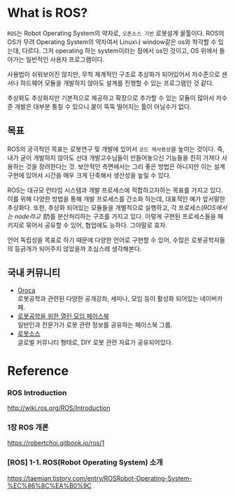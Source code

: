 # What is ROS?
`ROS`는 Robot Operating System의 약자로, `오픈소스 기반` 로봇설계 꿀툴이다. ROS의 OS가 무려 Operating System의 약자여서 Linux나 window같은 os와 착각할 수 있는데, 다르다. 그저 operating 하는 system이라는 점에서 os인 것이고, OS 위에서 돌아가는 일반적인 사용자 프로그램이다.

사용법이 쉬워보이진 않지만, 무척 체계적인 구조로 추상화가 되어있어서 저수준으로 센서나 하드웨어 모듈을 개발하지 않아도 설계를 진행할 수 있는 프로그램인 것 같다.

추상화도 추상화지만 기본적으로 제공하고 확장으로 추가할 수 있는 모듈이 많아서 저수준 개발은 대부분 퉁칠 수 있으니 꿀이 뚝뚝 떨어지는 툴이 아닐수가 없다.

## 목표
ROS의 궁극적인 목표는 로봇연구 및 개발에 있어서 `코드 재사용성`을 높이는 것이다. 즉, 내가 굳이 개발하지 않아도 선대 개발고수님들이 만들어놓으신 기능들을 친히 가져다 사용하는 것을 장려한다는 것. 보안적인 측면에서는 그리 좋은 방법은 아니지만 이는 설계 구현에 있어서 시간을 매우 크게 단축해서 생산성을 높일 수 있다.

ROS는 대규모 런타임 시스템과 개발 프로세스에 적합하고자하는 목표를 가지고 있다. 이를 위해 다양한 방법을 통해 개발 프로세스를 간소화 하는데, 대표적인 예가 앞서말한 추상화다. 또한, 추상화 되어있는 모듈들을 개별적으로 실행하고, 각 프로세스(*ROS에서는 node라고 함*)를 분산처리하는 구조를 가지고 있다. 이렇게 구현된 프로세스들을 패키지로 묶어서 공유할 수 있어, 협업에도 능하다. 그야말로 효자.

언어 독립성을 목표로 하기 때문에 다양한 언어로 구현할 수 있어, 수많은 로봇공학자들의 등긁개가 되어주지 않았을까 조심스레 생각해본다.

## 국내 커뮤니티
- [Oroca](http://www.oroca.org/)  
    로봇공학과 관련된 다양한 공개강좌, 세미나, 모임 등이 활성화 되어있는 네이버카페.
- [로봇공학을 위한 열린 모임 페이스북](https://www.facebook.com/groups/KoreanRobotics)  
    일반인과 전문가가 로봇 관련 정보를 공유하는 페이스북 그룹.
- [로봇소스](https://community.robotsource.org/)  
    글로벌 커뮤니티 형태로, DIY 로봇 관련 자료가 공유되어있다.

# Reference
### ROS Introduction
http://wiki.ros.org/ROS/Introduction
### 1장 ROS 개론
https://robertchoi.gitbook.io/ros/1
### [ROS] 1-1. ROS(Robot Operating System) 소개
https://taemian.tistory.com/entry/ROSRobot-Operating-System-%EC%86%8C%EA%B0%9C